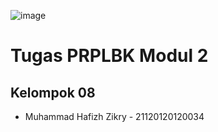 ![image](https://github.com/hafizhzikry24/prplbk_kel08/assets/81897441/07d7f3b1-d63e-4efd-896c-1c32b72d2b54)




# Tugas PRPLBK Modul 2
## Kelompok 08
- Muhammad Hafizh Zikry - 21120120120034
